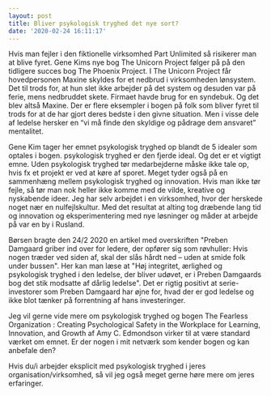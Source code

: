 ```yaml
---
layout: post
title: Bliver psykologisk tryghed det nye sort?
date: '2020-02-24 16:11:17'
---
```


Hvis man fejler i den fiktionelle virksomhed Part Unlimited så risikerer man at blive fyret. Gene Kims nye bog The Unicorn Project følger på på den tidligere succes bog The Phoenix Project. I The Unicorn Project får hovedpersonen Maxine skyldes for et nedbrud i virksomheden lønsystem. Det til trods for, at hun slet ikke arbejder på det system og desuden var på ferie, mens nedbruddet skete. Firmaet havde brug for en syndebuk. Og det blev altså Maxine. Der er flere eksempler i bogen på folk som bliver fyret til trods for at de har gjort deres bedste i den givne situation. Men i visse dele af ledelse hersker en “vi må finde den skyldige og pådrage dem ansvaret” mentalitet.

Gene Kim tager her emnet psykologisk tryghed op blandt de 5 idealer som optales i bogen. psykologisk tryghed er den fjerde ideal. Og det er et vigtigt emne. Uden psykologisk tryghed tør medarbejderne måske ikke tale op, hvis fx et projekt er ved at køre af sporet. Meget tyder også på en sammenhæng mellem psykologisk tryghed og innovation. Hvis man ikke tør fejle, så tør man nok heller ikke komme med de vilde, kreative og nyskabende ideer. Jeg har selv arbejdet i en virksomhed, hvor der herskede noget nær en nulfejlskultur. Med det resultat at alting tog dræbende lang tid og innovation og eksperimentering med nye løsninger og måder at arbejde på var en by i Rusland.

Børsen bragte den 24/2 2020 en artikel med overskriften "Preben Damgaard griber ind over for ledere, der opfører sig som røvhuller: Hvis nogen træder ved siden af, skal der slås hårdt ned – uden at smide folk under bussen". Her kan man læse at "Høj integritet, ærlighed og psykologisk tryghed i den ledelse, der bliver udøvet, er i Preben Damgaards bog det stik modsatte af dårlig ledelse". Det er rigtig positivt at serie-investorer som Preben Damgaard har øjne for, hvad der er god ledelse og ikke blot tænker på forrentning af hans investeringer.

Jeg vil gerne vide mere om psykologisk tryghed og bogen The Fearless Organization : Creating Psychological Safety in the Workplace for Learning, Innovation, and Growth af Amy C. Edmondson virker til at være standard værket om emnet. Er der nogen i mit netværk som kender bogen og kan anbefale den?

Hvis du/i arbejder eksplicit med psykologisk tryghed i jeres organisation/virksomhed, så vil jeg også meget gerne høre mere om jeres erfaringer.
